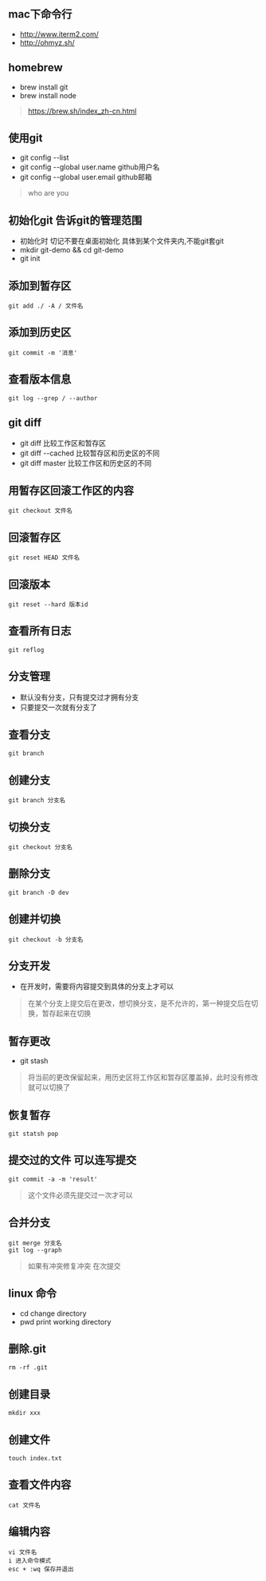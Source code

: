 ## mac下命令行
- http://www.iterm2.com/
- http://ohmyz.sh/


## homebrew 
- brew install git
- brew install node

> https://brew.sh/index_zh-cn.html


## 使用git
- git config --list
- git config --global user.name github用户名
- git config --global user.email github邮箱

> who are you
## 初始化git 告诉git的管理范围
- 初始化时 切记不要在桌面初始化 具体到某个文件夹内,不能git套git
- mkdir git-demo && cd git-demo
- git init 

## 添加到暂存区
```
git add ./ -A / 文件名
```
## 添加到历史区
```
git commit -m '消息'
```
## 查看版本信息
```
git log --grep / --author
```

## git diff
- git diff 比较工作区和暂存区
- git diff --cached 比较暂存区和历史区的不同
- git diff master 比较工作区和历史区的不同

## 用暂存区回滚工作区的内容 
```
git checkout 文件名
```

## 回滚暂存区
```
git reset HEAD 文件名
```

## 回滚版本
```
git reset --hard 版本id
```

## 查看所有日志
```
git reflog
```

## 分支管理
- 默认没有分支，只有提交过才拥有分支
- 只要提交一次就有分支了

## 查看分支
```
git branch 
```
## 创建分支
```
git branch 分支名
```

## 切换分支
```
git checkout 分支名
```

## 删除分支
```
git branch -D dev
```

## 创建并切换
```
git checkout -b 分支名
```
## 分支开发
- 在开发时，需要将内容提交到具体的分支上才可以

> 在某个分支上提交后在更改，想切换分支，是不允许的，第一种提交后在切换，暂存起来在切换

## 暂存更改
- git stash 

> 将当前的更改保留起来，用历史区将工作区和暂存区覆盖掉，此时没有修改就可以切换了

## 恢复暂存
```
git statsh pop
```

## 提交过的文件 可以连写提交
```
git commit -a -m 'result'
```

> 这个文件必须先提交过一次才可以

## 合并分支
```
git merge 分支名
git log --graph 
```
> 如果有冲突修复冲突 在次提交

## linux 命令
- cd change directory
- pwd print working directory





## 删除.git
```
rm -rf .git
```
## 创建目录
```
mkdir xxx
```
## 创建文件
```
touch index.txt
```
## 查看文件内容
```
cat 文件名
```
## 编辑内容
```
vi 文件名
i 进入命令模式
esc + :wq 保存并退出
```


